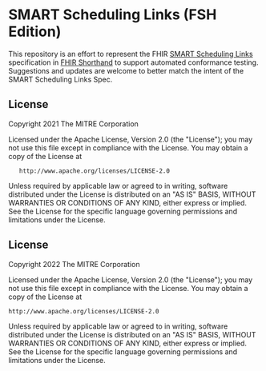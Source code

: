 # SMART Scheduling Links (FSH Edition)
This repository is an effort to represent the FHIR [SMART Scheduling Links](https://github.com/smart-on-fhir/smart-scheduling-links/) specification in [FHIR Shorthand](http://build.fhir.org/ig/HL7/fhir-shorthand/index.html) to support automated conformance testing. Suggestions and updates are welcome to better match the intent of the SMART Scheduling Links Spec.

## License
Copyright 2021 The MITRE Corporation

   Licensed under the Apache License, Version 2.0 (the "License");
   you may not use this file except in compliance with the License.
   You may obtain a copy of the License at

       http://www.apache.org/licenses/LICENSE-2.0

   Unless required by applicable law or agreed to in writing, software
   distributed under the License is distributed on an "AS IS" BASIS,
   WITHOUT WARRANTIES OR CONDITIONS OF ANY KIND, either express or implied.
   See the License for the specific language governing permissions and
   limitations under the License.
   
## License
Copyright 2022 The MITRE Corporation

Licensed under the Apache License, Version 2.0 (the "License"); you may not use
this file except in compliance with the License. You may obtain a copy of the
License at
```
http://www.apache.org/licenses/LICENSE-2.0
```
Unless required by applicable law or agreed to in writing, software distributed
under the License is distributed on an "AS IS" BASIS, WITHOUT WARRANTIES OR
CONDITIONS OF ANY KIND, either express or implied. See the License for the
specific language governing permissions and limitations under the License.
